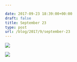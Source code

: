 ```yaml
---

date: 2017-09-23 18:39:00+00:00
draft: false
title: September 23
type: post
url: /blog/2017/9/september-23
---
```




  
![](/images/2017-09-23-20179september-23/IMG_2305.jpg)

  

  
![](/images/2017-09-23-20179september-23/IMG_2312.jpg)

  


